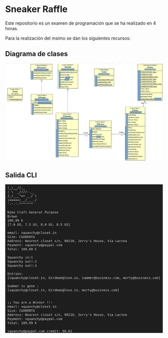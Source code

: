 # Sneaker Raffle

Este repositorio es un examen de programación que se ha realizado en 4 horas.

Para la realización del msimo se dan los siguientes recursos:


## Diagrama de clases
![diagrama](./docs/diagrama_de_clases_UML.png)


## Salida CLI
![salida](./docs/UI_01.png)